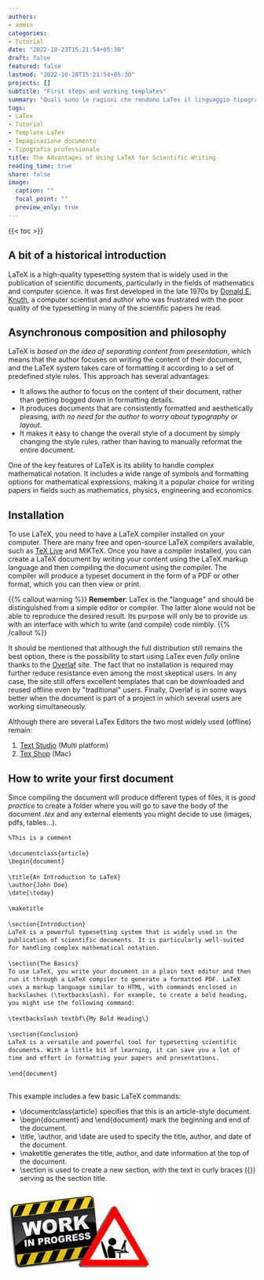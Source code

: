 ```yaml
---
authors:
- admin
categories:
- Tutorial
date: "2022-10-23T15:21:54+05:30"
draft: false
featured: false
lastmod: "2022-10-28T15:21:54+05:30"
projects: []
subtitle: "First steps and working templates"
summary: "Quali sono le ragioni che rendono LaTex il linguaggio tipografico più utilizzato in ambito accademico? Una breve guida sui vantaggi che potrai sperimentare durante il suo utilizzo, i primi passi da compiere e alcuni template da riutilizzare nei tuoi progetti."
tags:
- LaTex
- Tutorial
- Template LaTex
- Impaginazione documento
- Tipografia professionale
title: The Advantages of Using LaTeX for Scientific Writing
reading_time: true 
share: false
image:
  caption: ""
  focal_point: ""
  preview_only: true
---
```



{{< toc >}}

## A bit of a historical introduction

LaTeX is a high-quality typesetting system that is widely used in the publication of scientific documents, particularly in the fields of mathematics and computer science. It was first developed in the late 1970s by [Donald E. Knuth](https://en.wikipedia.org/wiki/Donald_Knuth), a computer scientist and author who was frustrated with the poor quality of the typesetting in many of the scientific papers he read.

## Asynchronous composition and philosophy

LaTeX is *based on the idea of separating content from presentation*, which means that the author focuses on writing the content of their document, and the LaTeX system takes care of formatting it according to a set of predefined style rules. This approach has several advantages:

- It allows the author to focus on the content of their document, rather than getting bogged down in formatting details.
- It produces documents that are consistently formatted and aesthetically pleasing, *with no need for the author to worry about typography or layout*.
- It makes it easy to change the overall style of a document by simply changing the style rules, rather than having to manually reformat the entire document. 

One of the key features of LaTeX is its ability to handle complex mathematical notation. It includes a wide range of symbols and formatting options for mathematical expressions, making it a popular choice for writing papers in fields such as mathematics, physics, engineering and economics.

## Installation

To use LaTeX, you need to have a LaTeX compiler installed on your computer. There are many free and open-source LaTeX compilers available, such as [TeX Live](https://www.tug.org/texlive/) and MiKTeX. Once you have a compiler installed, you can create a LaTeX document by writing your content using the LaTeX markup language and then compiling the document using the compiler. The compiler will produce a typeset document in the form of a PDF or other format, which you can then view or print.

{{% callout warning %}}
  **Remember**: LaTex is the "language" and should be distinguished from a simple editor or compiler. The latter alone would not be able to reproduce the desired result. Its purpose will only be to provide us with an interface with which to write (and compile) code nimbly.
{{% /callout %}}

It should be mentioned that although the full distribution still remains the best option, there is the possibility to start using LaTex even *fully* online thanks to the [Overlaf](https://www.overleaf.com/) site. The fact that no installation is required may further reduce resistance even among the most skeptical users.
In any case, the site still offers excellent templates that can be downloaded and reused offline even by "traditional" users. Finally, Overlaf is in some ways better when the document is part of a project in which several users are working simultaneously.

Although there are several LaTex Editors the two most widely used (offline) remain:

  1. [Text Studio](http://www.texstudio.org/) (Multi platform)
  2. [Tex Shop](http://www.uoregon.edu/~koch/texshop/) (Mac)
  
## How to write your first document

Since compiling the document will produce different types of files, it is *good practice* to create a folder where you will go to save the body of the document *.tex* and any external elements you might decide to use (images, pdfs, tables...).

```{=latex}
%This is a comment

\documentclass{article}
\begin{document}

\title{An Introduction to LaTeX}
\author{John Doe}
\date{\today}

\maketitle

\section{Introduction}
LaTeX is a powerful typesetting system that is widely used in the publication of scientific documents. It is particularly well-suited for handling complex mathematical notation.

\section{The Basics}
To use LaTeX, you write your document in a plain text editor and then run it through a LaTeX compiler to generate a formatted PDF. LaTeX uses a markup language similar to HTML, with commands enclosed in backslashes (\textbackslash). For example, to create a bold heading, you might use the following command:

\textbackslash textbf\{My Bold Heading\}

\section{Conclusion}
LaTeX is a versatile and powerful tool for typesetting scientific documents. With a little bit of learning, it can save you a lot of time and effort in formatting your papers and presentations.

\end{document}


```
This example includes a few basic LaTeX commands:

- \documentclass{article} specifies that this is an article-style document.
- \begin{document} and \end{document} mark the beginning and end of the document.
- \title, \author, and \date are used to specify the title, author, and date of the document.
- \maketitle generates the title, author, and date information at the top of the document.
- \section is used to create a new section, with the text in curly braces ({}) serving as the section title.





![Alt text here](imm.jpg "Sto ancora lavorando a questo articolo, ripassa tra qualche giorno per leggere la sua versione definitiva")
